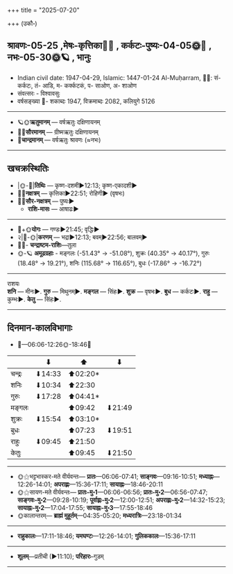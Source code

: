 +++
title = "2025-07-20"

+++
(उकौ॰)
## श्रावणः-05-25  ,मेषः-कृत्तिका🌛🌌  ,  कर्कटः-पुष्यः-04-05🌞🌌  ,  नभः-05-30🌞🪐  , भानुः
- Indian civil date: 1947-04-29, Islamic: 1447-01-24 Al-Muḥarram, 🌌🌞: सं- कर्कटः, तं- आडि, म- कर्क्कटकं, प- साओण, अ- शाओण
- संवत्सरः - विश्वावसुः
- वर्षसङ्ख्या 🌛- शकाब्दः 1947, विक्रमाब्दः 2082, कलियुगे 5126
___________________
- 🪐🌞**ऋतुमानम्** — वर्षऋतुः दक्षिणायनम्
- 🌌🌞**सौरमानम्** — ग्रीष्मऋतुः दक्षिणायनम्
- 🌛**चान्द्रमानम्** — वर्षऋतुः श्रावणः (≈नभः)
___________________


## खचक्रस्थितिः
- |🌞-🌛|**तिथिः** — कृष्ण-दशमी►12:13; कृष्ण-एकादशी►  
- 🌌🌛**नक्षत्रम्** — कृत्तिका►22:51; रोहिणी► (वृषभः)  
- 🌌🌞**सौर-नक्षत्रम्** — पुष्यः►  
  - **राशि-मासः** — आषाढः► 
___________________
- 🌛+🌞**योगः** — गण्डः►21:45; वृद्धिः►  
- २|🌛-🌞|**करणम्** — भद्रा►12:13; बवम्►22:56; बालवम्►  
- 🌌🌛- **चन्द्राष्टम-राशिः**—तुला  
- 🌞-🪐 **अमूढग्रहाः** - मङ्गलः (-51.43° → -51.08°), शुक्रः (40.35° → 40.17°), गुरुः (18.48° → 19.21°), शनिः (115.68° → 116.65°), बुधः (-17.86° → -16.72°)
___________________
राशयः  
**शनि** — मीनः►. **गुरु** — मिथुनम्►. **मङ्गल** — सिंहः►. **शुक्र** — वृषभः►. **बुध** — कर्कटः►. **राहु** — कुम्भः►. **केतु** — सिंहः►. 
___________________


## दिनमान-कालविभागाः
- 🌅—06:06-12:26🌞-18:46🌇  

|      |⬇     |⬆     |⬇     |
|------|-----|-----|------|
|चन्द्रः|⬇14:33 |⬆02:20*|     |
|शनिः   |⬇10:34 |⬆22:30 |     |
|गुरुः  |⬇17:28 |⬆04:41*|     |
|मङ्गलः |     |⬆09:42 |⬇21:49 |
|शुक्रः |⬇15:54 |⬆03:10*|     |
|बुधः   |     |⬆07:23 |⬇19:51 |
|राहुः  |⬇09:45 |⬆21:50 |     |
|केतुः  |     |⬆09:45 |⬇21:50 |
___________________
- 🌞⚝भट्टभास्कर-मते वीर्यवन्तः— **प्रातः**—06:06-07:41; **साङ्गवः**—09:16-10:51; **मध्याह्नः**—12:26-14:01; **अपराह्णः**—15:36-17:11; **सायाह्नः**—18:46-20:11  
- 🌞⚝सायण-मते वीर्यवन्तः— **प्रातः-मु॰1**—06:06-06:56; **प्रातः-मु॰2**—06:56-07:47; **साङ्गवः-मु॰2**—09:28-10:19; **पूर्वाह्णः-मु॰2**—12:00-12:51; **अपराह्णः-मु॰2**—14:32-15:23; **सायाह्नः-मु॰2**—17:04-17:55; **सायाह्नः-मु॰3**—17:55-18:46  
- 🌞कालान्तरम्— **ब्राह्मं मुहूर्तम्**—04:35-05:20; **मध्यरात्रिः**—23:18-01:34  
___________________
- **राहुकालः**—17:11-18:46; **यमघण्टः**—12:26-14:01; **गुलिककालः**—15:36-17:11  
___________________
- **शूलम्**—प्रतीची (►11:10); **परिहारः**–गुडम्  
___________________
